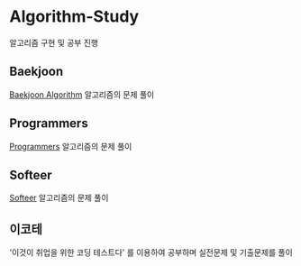# Algorithm-Study
알고리즘 구현 및 공부 진행

## Baekjoon
[Baekjoon Algorithm](https://www.acmicpc.net/) 알고리즘의 문제 풀이

## Programmers
[Programmers](https://programmers.co.kr/learn/challenges) 알고리즘의 문제 풀이

## Softeer
[Softeer](https://softeer.ai/index.do) 알고리즘의 문제 풀이

## 이코테
'이것이 취업을 위한 코딩 테스트다' 를 이용하여 공부하며 실전문제 및 기출문제를 풀이
